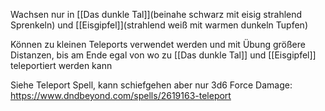 Wachsen nur in [[Das dunkle Tal]](beinahe schwarz mit eisig strahlend Sprenkeln) und [[Eisgipfel]](strahlend weiß mit warmen dunkeln Tupfen)

Können zu kleinen Teleports verwendet werden und mit Übung größere Distanzen, bis am Ende egal von wo zu [[Das dunkle Tal]] und [[Eisgipfel]] teleportiert werden kann

Siehe Teleport Spell, kann schiefgehen aber nur 3d6 Force Damage: https://www.dndbeyond.com/spells/2619163-teleport